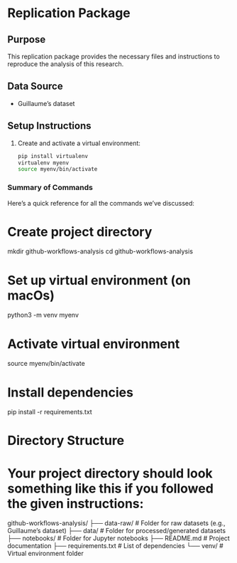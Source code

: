 # Replication Package

## Purpose
This replication package provides the necessary files and instructions to reproduce the analysis of this research.

## Data Source
- Guillaume’s dataset

## Setup Instructions
1. Create and activate a virtual environment:
   ```bash
   pip install virtualenv
   virtualenv myenv
   source myenv/bin/activate

### Summary of Commands
Here’s a quick reference for all the commands we’ve discussed:

# Create project directory
mkdir github-workflows-analysis
cd github-workflows-analysis

# Set up virtual environment (on macOs)
python3 -m venv myenv

# Activate virtual environment
source myenv/bin/activate

# Install dependencies
pip install -r requirements.txt

# Directory Structure
# Your project directory should look something like this if you followed the given instructions:
github-workflows-analysis/
├── data-raw/         # Folder for raw datasets (e.g., Guillaume’s dataset)
├── data/             # Folder for processed/generated datasets
├── notebooks/        # Folder for Jupyter notebooks
├── README.md         # Project documentation
├── requirements.txt  # List of dependencies
└── venv/             # Virtual environment folder

